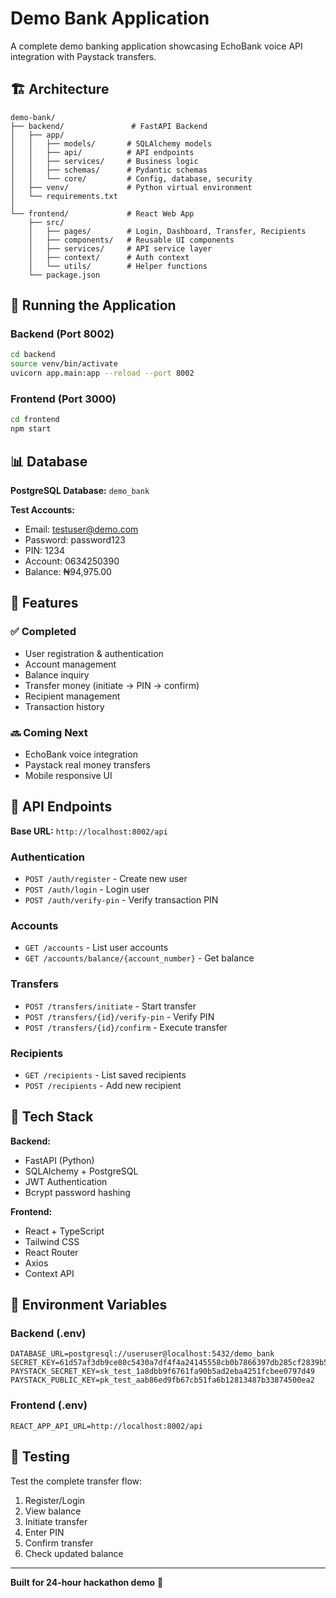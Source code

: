 # Demo Bank Application

A complete demo banking application showcasing EchoBank voice API integration with Paystack transfers.

## 🏗️ Architecture

```
demo-bank/
├── backend/               # FastAPI Backend
│   ├── app/
│   │   ├── models/       # SQLAlchemy models
│   │   ├── api/          # API endpoints
│   │   ├── services/     # Business logic
│   │   ├── schemas/      # Pydantic schemas
│   │   └── core/         # Config, database, security
│   ├── venv/             # Python virtual environment
│   └── requirements.txt
│
└── frontend/             # React Web App
    ├── src/
    │   ├── pages/        # Login, Dashboard, Transfer, Recipients
    │   ├── components/   # Reusable UI components
    │   ├── services/     # API service layer
    │   ├── context/      # Auth context
    │   └── utils/        # Helper functions
    └── package.json
```

## 🚀 Running the Application

### Backend (Port 8002)
```bash
cd backend
source venv/bin/activate
uvicorn app.main:app --reload --port 8002
```

### Frontend (Port 3000)
```bash
cd frontend
npm start
```

## 📊 Database

**PostgreSQL Database:** `demo_bank`

**Test Accounts:**
- Email: testuser@demo.com
- Password: password123
- PIN: 1234
- Account: 0634250390
- Balance: ₦94,975.00

## 🎯 Features

### ✅ Completed
- User registration & authentication
- Account management
- Balance inquiry
- Transfer money (initiate → PIN → confirm)
- Recipient management
- Transaction history

### 🔜 Coming Next
- EchoBank voice integration
- Paystack real money transfers
- Mobile responsive UI

## 🔑 API Endpoints

**Base URL:** `http://localhost:8002/api`

### Authentication
- `POST /auth/register` - Create new user
- `POST /auth/login` - Login user
- `POST /auth/verify-pin` - Verify transaction PIN

### Accounts
- `GET /accounts` - List user accounts
- `GET /accounts/balance/{account_number}` - Get balance

### Transfers
- `POST /transfers/initiate` - Start transfer
- `POST /transfers/{id}/verify-pin` - Verify PIN
- `POST /transfers/{id}/confirm` - Execute transfer

### Recipients
- `GET /recipients` - List saved recipients
- `POST /recipients` - Add new recipient

## 🎨 Tech Stack

**Backend:**
- FastAPI (Python)
- SQLAlchemy + PostgreSQL
- JWT Authentication
- Bcrypt password hashing

**Frontend:**
- React + TypeScript
- Tailwind CSS
- React Router
- Axios
- Context API

## 📝 Environment Variables

### Backend (.env)
```env
DATABASE_URL=postgresql://useruser@localhost:5432/demo_bank
SECRET_KEY=61d57af3db9ce80c5430a7df4f4a24145558cb0b7866397db285cf2839b5878f
PAYSTACK_SECRET_KEY=sk_test_1a8dbb9f6761fa90b5ad2eba4251fcbee0797d49
PAYSTACK_PUBLIC_KEY=pk_test_aab86ed9fb67cb51fa6b12813487b33874500ea2
```

### Frontend (.env)
```env
REACT_APP_API_URL=http://localhost:8002/api
```

## 🧪 Testing

Test the complete transfer flow:
1. Register/Login
2. View balance
3. Initiate transfer
4. Enter PIN
5. Confirm transfer
6. Check updated balance

---

**Built for 24-hour hackathon demo** 🚀
